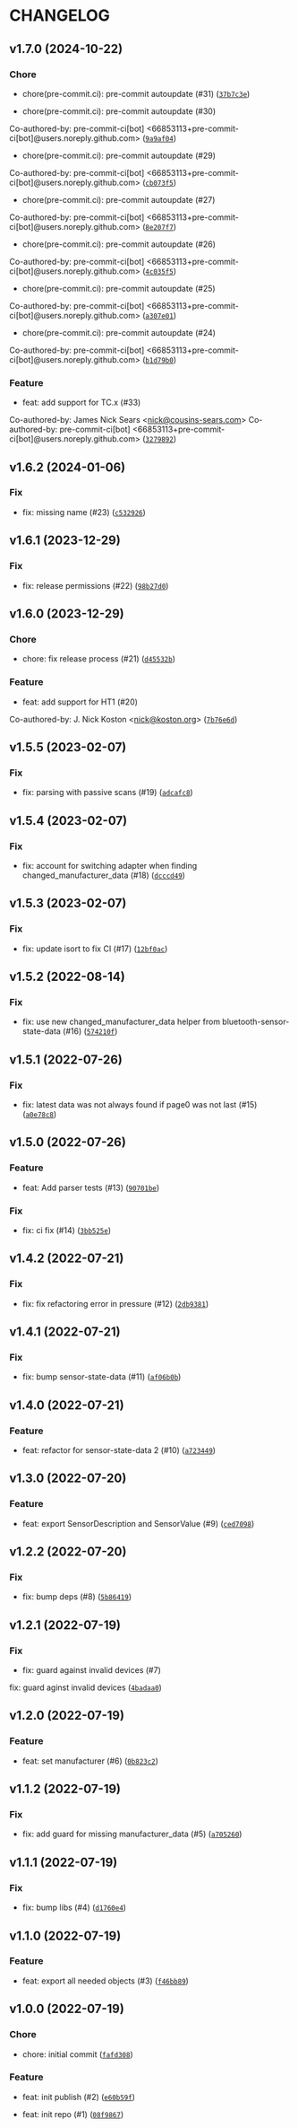 # CHANGELOG



## v1.7.0 (2024-10-22)

### Chore

* chore(pre-commit.ci): pre-commit autoupdate (#31) ([`37b7c3e`](https://github.com/Bluetooth-Devices/sensorpush-ble/commit/37b7c3eac03ec38842794132c5f67c7c01362514))

* chore(pre-commit.ci): pre-commit autoupdate (#30)

Co-authored-by: pre-commit-ci[bot] &lt;66853113+pre-commit-ci[bot]@users.noreply.github.com&gt; ([`9a9af04`](https://github.com/Bluetooth-Devices/sensorpush-ble/commit/9a9af049cdc92723775553da9aebcedf52106d60))

* chore(pre-commit.ci): pre-commit autoupdate (#29)

Co-authored-by: pre-commit-ci[bot] &lt;66853113+pre-commit-ci[bot]@users.noreply.github.com&gt; ([`cb073f5`](https://github.com/Bluetooth-Devices/sensorpush-ble/commit/cb073f5c7f2c99bdaca46f9b7387c9c425845627))

* chore(pre-commit.ci): pre-commit autoupdate (#27)

Co-authored-by: pre-commit-ci[bot] &lt;66853113+pre-commit-ci[bot]@users.noreply.github.com&gt; ([`8e207f7`](https://github.com/Bluetooth-Devices/sensorpush-ble/commit/8e207f724026e471b597e41a747ece4d9f86a09e))

* chore(pre-commit.ci): pre-commit autoupdate (#26)

Co-authored-by: pre-commit-ci[bot] &lt;66853113+pre-commit-ci[bot]@users.noreply.github.com&gt; ([`4c035f5`](https://github.com/Bluetooth-Devices/sensorpush-ble/commit/4c035f5b61c7f7e9564ec72017397c0946a96c78))

* chore(pre-commit.ci): pre-commit autoupdate (#25)

Co-authored-by: pre-commit-ci[bot] &lt;66853113+pre-commit-ci[bot]@users.noreply.github.com&gt; ([`a307e01`](https://github.com/Bluetooth-Devices/sensorpush-ble/commit/a307e011684400dfbf07a082d35b3863b10edf07))

* chore(pre-commit.ci): pre-commit autoupdate (#24)

Co-authored-by: pre-commit-ci[bot] &lt;66853113+pre-commit-ci[bot]@users.noreply.github.com&gt; ([`b1d79b0`](https://github.com/Bluetooth-Devices/sensorpush-ble/commit/b1d79b0bec58d00ef839dbdd1d04978217516fa3))

### Feature

* feat: add support for TC.x (#33)

Co-authored-by: James Nick Sears &lt;nick@cousins-sears.com&gt;
Co-authored-by: pre-commit-ci[bot] &lt;66853113+pre-commit-ci[bot]@users.noreply.github.com&gt; ([`3279892`](https://github.com/Bluetooth-Devices/sensorpush-ble/commit/3279892b051558341776b4b11a535ad038b352c4))


## v1.6.2 (2024-01-06)

### Fix

* fix: missing name (#23) ([`c532926`](https://github.com/Bluetooth-Devices/sensorpush-ble/commit/c5329265e3d753efb27f92e65da6d94148b817d4))


## v1.6.1 (2023-12-29)

### Fix

* fix: release permissions (#22) ([`98b27d0`](https://github.com/Bluetooth-Devices/sensorpush-ble/commit/98b27d0c2b0104ed36d47d3ad59e81911429c5e6))


## v1.6.0 (2023-12-29)

### Chore

* chore: fix release process (#21) ([`d45532b`](https://github.com/Bluetooth-Devices/sensorpush-ble/commit/d45532bead20ce34e93c6a0ddc9586ff71594d48))

### Feature

* feat: add support for HT1 (#20)

Co-authored-by: J. Nick Koston &lt;nick@koston.org&gt; ([`7b76e6d`](https://github.com/Bluetooth-Devices/sensorpush-ble/commit/7b76e6dbe4287561afa8d9f152616af113a9fdce))


## v1.5.5 (2023-02-07)

### Fix

* fix: parsing with passive scans (#19) ([`adcafc8`](https://github.com/Bluetooth-Devices/sensorpush-ble/commit/adcafc8fb63ff6f7d04041f73aa9274d8bbc6a4c))


## v1.5.4 (2023-02-07)

### Fix

* fix: account for switching adapter when finding changed_manufacturer_data (#18) ([`dcccd49`](https://github.com/Bluetooth-Devices/sensorpush-ble/commit/dcccd497987e0dea164fc2fbd196cd77fa9fe62e))


## v1.5.3 (2023-02-07)

### Fix

* fix: update isort to fix CI (#17) ([`12bf0ac`](https://github.com/Bluetooth-Devices/sensorpush-ble/commit/12bf0acf35565c81d92852be512fde529ce99ce4))


## v1.5.2 (2022-08-14)

### Fix

* fix: use new changed_manufacturer_data helper from bluetooth-sensor-state-data (#16) ([`574210f`](https://github.com/Bluetooth-Devices/sensorpush-ble/commit/574210f800ca664121078cbf6f6dd63f3ee29747))


## v1.5.1 (2022-07-26)

### Fix

* fix: latest data was not always found if page0 was not last (#15) ([`a0e78c8`](https://github.com/Bluetooth-Devices/sensorpush-ble/commit/a0e78c814e877810e481fc4ff3fc850d10a0162b))


## v1.5.0 (2022-07-26)

### Feature

* feat: Add parser tests (#13) ([`90701be`](https://github.com/Bluetooth-Devices/sensorpush-ble/commit/90701be63e077ebc043868d35dfa596bef0a7042))

### Fix

* fix: ci fix (#14) ([`3bb525e`](https://github.com/Bluetooth-Devices/sensorpush-ble/commit/3bb525e2bd8420a6a30e8e0b0d18e43959f7a99d))


## v1.4.2 (2022-07-21)

### Fix

* fix: fix refactoring error in pressure (#12) ([`2db9381`](https://github.com/Bluetooth-Devices/sensorpush-ble/commit/2db93812d50b7af795dfb924a9d4d610f2488c2b))


## v1.4.1 (2022-07-21)

### Fix

* fix: bump sensor-state-data (#11) ([`af06b0b`](https://github.com/Bluetooth-Devices/sensorpush-ble/commit/af06b0b7679a090ec2648dae2ecfaed58e6c5c06))


## v1.4.0 (2022-07-21)

### Feature

* feat: refactor for sensor-state-data 2 (#10) ([`a723449`](https://github.com/Bluetooth-Devices/sensorpush-ble/commit/a723449519d3a18aa0ac859570683c573ba1b371))


## v1.3.0 (2022-07-20)

### Feature

* feat: export SensorDescription and SensorValue (#9) ([`ced7098`](https://github.com/Bluetooth-Devices/sensorpush-ble/commit/ced7098af4d6744c2edcc182bfe0f36fac250c5a))


## v1.2.2 (2022-07-20)

### Fix

* fix: bump deps (#8) ([`5b86419`](https://github.com/Bluetooth-Devices/sensorpush-ble/commit/5b86419ad62eb1d86c76cd0b4479adf866fa100d))


## v1.2.1 (2022-07-19)

### Fix

* fix: guard against invalid devices (#7)

fix: guard aginst invalid devices ([`4badaa0`](https://github.com/Bluetooth-Devices/sensorpush-ble/commit/4badaa0da1f782fc9ffd24eb608d085b0e6b9dd7))


## v1.2.0 (2022-07-19)

### Feature

* feat: set manufacturer (#6) ([`0b823c2`](https://github.com/Bluetooth-Devices/sensorpush-ble/commit/0b823c28e391f5e89fa86b20822a822f2a67c5f7))


## v1.1.2 (2022-07-19)

### Fix

* fix: add guard for missing manufacturer_data (#5) ([`a705260`](https://github.com/Bluetooth-Devices/sensorpush-ble/commit/a70526016a43a6347bb1ac40b8aeb3b77e981fe3))


## v1.1.1 (2022-07-19)

### Fix

* fix: bump libs (#4) ([`d1760e4`](https://github.com/Bluetooth-Devices/sensorpush-ble/commit/d1760e49ab671e50d8616576726abe7c82c8ba0c))


## v1.1.0 (2022-07-19)

### Feature

* feat: export all needed objects (#3) ([`f46bb89`](https://github.com/Bluetooth-Devices/sensorpush-ble/commit/f46bb8942b7578246348794af210d33b2f8981c4))


## v1.0.0 (2022-07-19)

### Chore

* chore: initial commit ([`fafd308`](https://github.com/Bluetooth-Devices/sensorpush-ble/commit/fafd308051d2cfa3d0a47ffc5e5c10e79c8873d8))

### Feature

* feat: init publish (#2) ([`e60b59f`](https://github.com/Bluetooth-Devices/sensorpush-ble/commit/e60b59fd209095b0e24c6874f3bf0811a510ce7c))

* feat: init repo (#1) ([`08f9867`](https://github.com/Bluetooth-Devices/sensorpush-ble/commit/08f9867e1ef5aa66bb6b0584754f0da34dca65ca))
